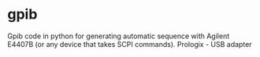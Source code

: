 gpib
====

Gpib code in python for generating automatic sequence with Agilent E4407B (or any device that takes SCPI commands). Prologix - USB adapter
